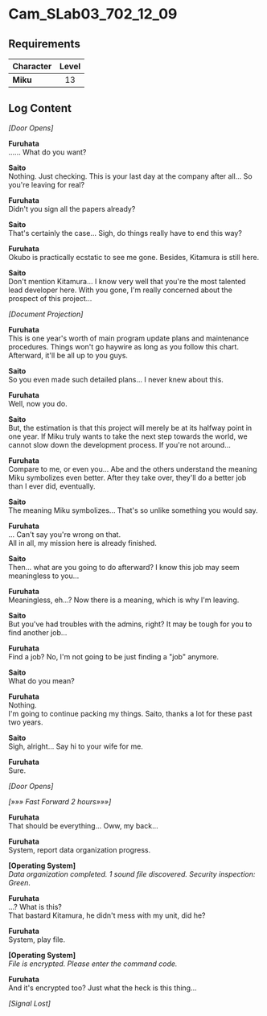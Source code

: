 # Cam_SLab03_702_12_09
## Requirements
|Character|Level|
|---------|:---:|
|**Miku** | 13  |

## Log Content
*\[Door Opens\]*

**Furuhata**<br>
...... What do you want?

**Saito**<br>
Nothing. Just checking. This is your last day at the company after all... So you're leaving for real?

**Furuhata**<br>
Didn't you sign all the papers already?

**Saito**<br>
That's certainly the case... Sigh, do things really have to end this way?

**Furuhata**<br>
Okubo is practically ecstatic to see me gone. Besides, Kitamura is still here.

**Saito**<br>
Don't mention Kitamura... I know very well that you're the most talented lead developer here. With you gone, I'm really concerned about the prospect of this project...

*\[Document Projection\]*

**Furuhata**<br>
This is one year's worth of main program update plans and maintenance procedures. Things won't go haywire as long as you follow this chart. Afterward, it'll be all up to you guys.

**Saito**<br>
So you even made such detailed plans... I never knew about this.

**Furuhata**<br>
Well, now you do.

**Saito**<br>
But, the estimation is that this project will merely be at its halfway point in one year. If Miku truly wants to take the next step towards the world, we cannot slow down the development process. If you're not around...

**Furuhata**<br>
Compare to me, or even you... Abe and the others understand the meaning Miku symbolizes even better. After they take over, they'll do a better job than I ever did, eventually.

**Saito**<br>
The meaning Miku symbolizes... That's so unlike something you would say.

**Furuhata**<br>
... Can't say you're wrong on that.<br>
All in all, my mission here is already finished.

**Saito**<br>
Then... what are you going to do afterward? I know this job may seem meaningless to you...

**Furuhata**<br>
Meaningless, eh...? Now there is a meaning, which is why I'm leaving.

**Saito**<br>
But you've had troubles with the admins, right? It may be tough for you to find another job...

**Furuhata**<br>
Find a job? No, I'm not going to be just finding a "job" anymore.

**Saito**<br>
What do you mean?

**Furuhata**<br>
Nothing.<br>
I'm going to continue packing my things. Saito, thanks a lot for these past two years.

**Saito**<br>
Sigh, alright... Say hi to your wife for me.

**Furuhata**<br>
Sure.

*\[Door Opens\]*

*[»»» Fast Forward 2 hours»»»]*

**Furuhata**<br>
That should be everything... Oww, my back...

**Furuhata**<br>
System, report data organization progress.

**[Operating System]**<br>
*Data organization completed. 1 sound file discovered. Security inspection: Green.*

**Furuhata**<br>
...? What is this?<br>
That bastard Kitamura, he didn't mess with my unit, did he? 

**Furuhata**<br>
System, play file.

**[Operating System]**<br>
*File is encrypted. Please enter the command code.*

**Furuhata**<br>
And it's encrypted too? Just what the heck is this thing...

*[Signal Lost]*